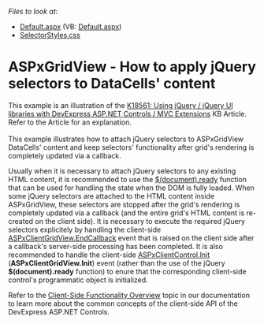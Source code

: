 <!-- default file list -->
*Files to look at*:

* [Default.aspx](./CS/WebSite/Default.aspx) (VB: [Default.aspx](./VB/WebSite/Default.aspx))
* [SelectorStyles.css](./CS/WebSite/Styles/SelectorStyles.css)
<!-- default file list end -->
# ASPxGridView - How to apply jQuery selectors to DataCells' content


<p>This example is an illustration of the <a href="https://www.devexpress.com/Support/Center/p/K18561">K18561: Using jQuery / jQuery UI libraries with DevExpress ASP.NET Controls / MVC Extensions</a> KB Article. Refer to the Article for an explanation.<br><br>This example illustrates how to attach jQuery selectors to ASPxGridView DataCells' content and keep selectors' functionality after grid's rendering is completely updated via a callback.</p>
<p>Usually when it is necessary to attach jQuery selectors to any existing HTML content, it is recommended to use the <a href="http://api.jquery.com/ready/"><u>$(document).ready</u></a> function that can be used for handling the state when the DOM is fully loaded. When some jQuery selectors are attached to the HTML content inside ASPxGridView, these selectors are stopped after the grid's rendering is completely updated via a callback (and the entire grid's HTML content is re-created on the client side). It is necessary to execute the required jQuery selectors explicitely by handling the client-side <a href="http://documentation.devexpress.com/#AspNet/DevExpressWebASPxGridViewScriptsASPxClientGridView_EndCallbacktopic"><u>ASPxClientGridView.EndCallback</u></a> event that is raised on the client side after a callback's server-side processing has been completed. It is also recommended to handle the client-side <a href="http://documentation.devexpress.com/#AspNet/DevExpressWebASPxClassesScriptsASPxClientControl_Inittopic"><u>ASPxClientControl.Init</u></a> (<strong>ASPxClientGridView.Init</strong>) event (rather than the use of the jQuery <strong>$(document).ready</strong> function) to enure that the corresponding client-side control's programmatic object is initialized.</p>
<p>Refer to the <a href="http://documentation.devexpress.com/#AspNet/CustomDocument4222"><u>Client-Side Functionality Overview</u></a> topic in our documentation to learn more about the common concepts of the client-side API of the DevExpress ASP.NET Controls.</p>

<br/>


